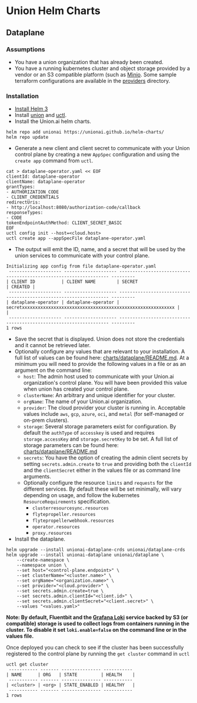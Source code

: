 # Union Helm Charts

## Dataplane

### Assumptions
* You have a union organization that has already been created.
* You have a running kubernetes cluster and object storage provided by a vendor or an S3 compatible platform (such as [Minio](https://min.io).  Some sample terraform configurations are available in the [providers](providers) directory.

### Installation

* [Install Helm 3](https://helm.sh/docs/intro/install/)
* Install [union](https://docs.union.ai/byoc/api-reference/union-cli) and [uctl](https://docs.union.ai/byoc/api-reference/uctl-cli/).
* Install the Union.ai helm charts.
```shell
helm repo add unionai https://unionai.github.io/helm-charts/
helm repo update
```

* Generate a new client and client secret to communicate with your Union control plane by creating a new `AppSpec` configuration and using the `create app` command from `uctl`.

```shell
cat > dataplane-operator.yaml << EOF
clientId: dataplane-operator
clientName: dataplane-operator
grantTypes:
- AUTHORIZATION_CODE
- CLIENT_CREDENTIALS
redirectUris:
- http://localhost:8080/authorization-code/callback
responseTypes:
- CODE
tokenEndpointAuthMethod: CLIENT_SECRET_BASIC
EOF
uctl config init --host=<cloud.host>
uctl create app --appSpecFile dataplane-operator.yaml
```
* The output will emit the ID, name, and a secret that will be used by the union services to communicate with your control plane.

```shell
Initializing app config from file dataplane-operator.yaml
 -------------------- -------------------- ------------------------------------------------------------------ ---------
| CLIENT ID          | CLIENT NAME        | SECRET                                                           | CREATED |
 -------------------- -------------------- ------------------------------------------------------------------ ---------
| dataplane-operator | dataplane-operator | secretxxxxxxxxxxxxxxxxxxxxxxxxxxxxxxxxxxxxxxxxxxxxxxxxxxxxxxxxxx |         |
 -------------------- -------------------- ------------------------------------------------------------------ ---------
1 rows
```
* Save the secret that is displayed.  Union does not store the credentials and it cannot be retrieved later.
* Optionally configure any values that are relevant to your installation.  A full list of values can be found here: [charts/dataplane/README.md](charts/dataplane/README.md).  At a minimum you will need to provide the following values in a file or as an argument on the command line:
  * `host`: The admin host used to communicate with your Union.ai organization's control plane.  You will have been provided this value when union has created your control plane.
  * `clusterName`: An arbitrary and unique identifier for your cluster.
  * `orgName`: The name of your Union.ai organization.
  * `provider`: The cloud provider your cluster is running in.  Acceptable values include `aws`, `gcp`, `azure`, `oci`, and `metal` (for self-managed or on-prem clusters).
  * `storage`: Several storage parameters exist for configuration.  By default the `authType` of `accesskey` is used and requires `storage.accessKey` and `storage.secretKey` to be set.  A full list of storage parameters can be found here: [charts/dataplane/README.md](charts/dataplane/README.md)
  * `secrets`: You have the option of creating the admin client secrets by setting `secrets.admin.create` to `true` and providing both the `clientId` and the `clientSecret` either in the values file or as command line arguments.
  * Optionally configure the resource `limits` and `requests` for the different services.  By default these will be set minimally, will vary depending on usage, and follow the kubernetes `ResourceRequirements` specification.
    * `clusterresourcesync.resources`
    * `flytepropeller.resources`
    * `flytepropellerwebhook.resources`
    * `operator.resources`
    * `proxy.resources`
* Install the dataplane.

```shell
helm upgrade --install unionai-dataplane-crds unionai/dataplane-crds
helm upgrade --install unionai-dataplane unionai/dataplane \
    --create-namespace \
    --namespace union \
    --set host="<control-plane.endpoint>" \
    --set clusterName="<cluster.name>" \
    --set orgName="<organization.name>" \
    --set provider="<cloud.provider>" \
    --set secrets.admin.create=true \
    --set secrets.admin.clientId="<client.id>" \
    --set secrets.admin.clientSecret="<client.secret>" \
    --values "<values.yaml>"
```

**Note: By default, Fluentbit and the [Grafana Loki](https://grafana.com/docs/loki/latest/setup/install/helm/) service backed by S3 (or compatible) storage is used to collect logs from containers running in the cluster.  To disable it set `loki.enable=false` on the command line or in the values file.**

Once deployed you can check to see if the cluster has been successfully registered to the control plane by running the `get cluster` command in `uctl`

```shell
uctl get cluster
 ----------- ------- --------------- -----------
| NAME      | ORG   | STATE         | HEALTH    |
 ----------- ------- --------------- -----------
| <cluster> | <org> | STATE_ENABLED | HEALTHY   |
 ----------- ------- --------------- -----------
1 rows
```

